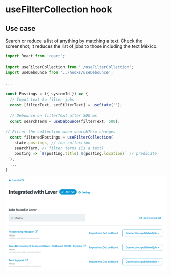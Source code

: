 # useFilterCollection hook

## Use case

Search or reduce a list of anything by matching a text. Check the screenshot; it reduces the list of jobs to those including the text México.

```javascript
import React from 'react';

import useFilterCollection from './useFilterCollection';
import useDebounce from '../hooks/useDebounce';

...

const Postings = ({ systemId }) => {
  // Input text to filter jobs
  const [filterText, setFilterText] = useState('');

  // Debounce on filterText after 500 ms
  const searchTerm = useDebounce(filterText, 500);

// Filter the collection when searchTerm changes
  const filteredPostings = useFilterCollection(
    state.postings, // the collection
    searchTerm, // filter terms (is a text)
    posting => `${posting.title} ${posting.location}` // predicate
  );
  ...
}
```

![Integration with Lever](../../assets/images/ats-lever.png)
